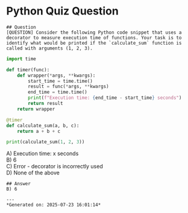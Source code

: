 # Python Quiz Question
    
    ## Question
    [QUESTION] Consider the following Python code snippet that uses a decorator to measure execution time of functions. Your task is to identify what would be printed if the `calculate_sum` function is called with arguments (1, 2, 3).

```python
import time

def timer(func):
    def wrapper(*args, **kwargs):
        start_time = time.time()
        result = func(*args, **kwargs)
        end_time = time.time()
        print(f"Execution time: {end_time - start_time} seconds")
        return result
    return wrapper

@timer
def calculate_sum(a, b, c):
    return a + b + c

print(calculate_sum(1, 2, 3))
```

A) Execution time: x seconds  
B) 6  
C) Error - decorator is incorrectly used  
D) None of the above
    
    ## Answer
    B) 6
    
    ---
    *Generated on: 2025-07-23 16:01:14*
    